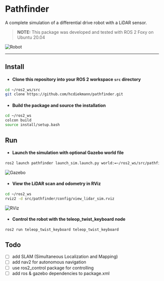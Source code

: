 # Pathfinder
A complete simulation of a differential drive robot with a LiDAR sensor.

> **NOTE:** This package was developed and tested with ROS 2 Foxy on Ubuntu 20.04

![Robot](https://user-images.githubusercontent.com/13176191/218996845-17a21302-1ec9-4555-a887-d7cf6899bc79.png)
___

## **Install**

- #### Clone this repository into your ROS 2 workspace `src`  directory
```bash
cd ~/ros2_ws/src 
git clone https://github.com/hcdiekmann/pathfinder.git
```

- #### Build the package and source the installation
```bash
cd ~/ros2_ws
colcon build
source install/setup.bash
```

## **Run**

- #### Launch the simulation with optional Gazebo world file
```bash
ros2 launch pathfinder launch_sim.launch.py world:=~/ros2_ws/src/pathfinder/worlds/pathfinder_test.world
```
![Gazebo](https://user-images.githubusercontent.com/13176191/218972913-8798d10f-c0d3-446b-a264-7c6902a8248c.png)

- #### View the LiDAR scan and odometry in RViz
```bash
cd ~/ros2_ws
rviz2 -d src/pathfinder/config/view_lidar_sim.rviz                               
```
![RViz](https://user-images.githubusercontent.com/13176191/218973185-7bfe3f7e-ca61-4831-87b1-8b7d29ac0319.png)

- #### Control the robot with the teleop_twist_keyboard node
```bash
ros2 run teleop_twist_keyboard teleop_twist_keyboard
```

## Todo
- [ ] add SLAM (Simultaneous Localization and Mapping)
- [ ] add nav2 for autonomous navigation
- [ ] use ros2_control package for controlling
- [ ] add ros & gazebo dependencies to package.xml
